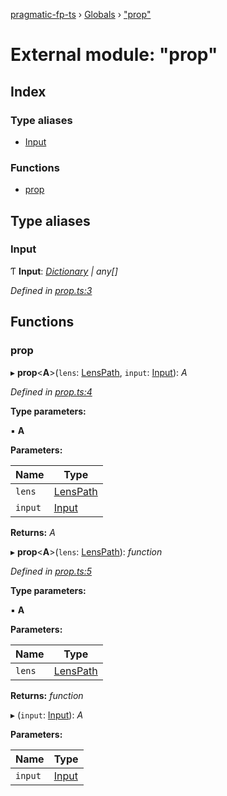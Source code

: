 [pragmatic-fp-ts](../README.md) › [Globals](../globals.md) › ["prop"](_prop_.md)

# External module: "prop"

## Index

### Type aliases

* [Input](_prop_.md#input)

### Functions

* [prop](_prop_.md#prop)

## Type aliases

###  Input

Ƭ **Input**: *[Dictionary](_types_.md#dictionary) | any[]*

*Defined in [prop.ts:3](https://github.com/hermann-p/pragmatic-fp-ts/blob/16cc592/src/prop.ts#L3)*

## Functions

###  prop

▸ **prop**<**A**>(`lens`: [LensPath](_types_.md#lenspath), `input`: [Input](_prop_.md#input)): *A*

*Defined in [prop.ts:4](https://github.com/hermann-p/pragmatic-fp-ts/blob/16cc592/src/prop.ts#L4)*

**Type parameters:**

▪ **A**

**Parameters:**

Name | Type |
------ | ------ |
`lens` | [LensPath](_types_.md#lenspath) |
`input` | [Input](_prop_.md#input) |

**Returns:** *A*

▸ **prop**<**A**>(`lens`: [LensPath](_types_.md#lenspath)): *function*

*Defined in [prop.ts:5](https://github.com/hermann-p/pragmatic-fp-ts/blob/16cc592/src/prop.ts#L5)*

**Type parameters:**

▪ **A**

**Parameters:**

Name | Type |
------ | ------ |
`lens` | [LensPath](_types_.md#lenspath) |

**Returns:** *function*

▸ (`input`: [Input](_prop_.md#input)): *A*

**Parameters:**

Name | Type |
------ | ------ |
`input` | [Input](_prop_.md#input) |
